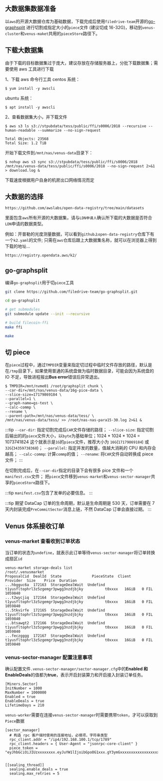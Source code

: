 ## 大数据集数据准备

以`aws`的开源大数据仓库为基础数据，下载完成后使用`filedrive-team`开源的[go-graphsplit](https://github.com/filedrive-team/go-graphsplit.git) 
进行切割成指定大小的`piece`文件 (建议切成 16-32G)，移动到`venus-cluster`和`venus-maket`共用的`pieceStore`路径下。

## 下载大数据集

由于下载的目标数据集过于庞大，建议存放在存储服务器上，分批下载数据集；需要使用 aws 工具进行下载

1、下载 aws 命令行工具
centos 系统：
```shell
$ yum install -y awscli
```
ubuntu 系统：
```shell
$ apt install -y awscli
```

2、查看数据集大小，并下载文件
```shell
$ aws s3 ls s3://stpubdata/tess/public/ffi/s0006/2018 --recursive --human-readable --summarize --no-sign-request

Total Objects: 23568
Total Size: 1.2 TiB
```

开始下载文件到`/mnt/nas/venus-data`目录下：
```shell
$ nohup aws s3 sync s3://stpubdata/tess/public/ffi/s0006/2018 /mnt/nas/venus-data/tess/public/ffi/s0006/2018 --no-sign-request 2>&1 > download.log &
```
下载速度根据用户自身的机房出口网络情况而定

## 大数据的选择

```url
https://github.com/awslabs/open-data-registry/tree/main/datasets
```
里面包含`aws`所有开源的大数据集，请与`LDN申请人`确认所下载的大数据是否符合`LDN`申请的数据类型。

例如：开普勒的光度测量数据，可以看到`github上open-data-registry`仓库下有一个`k2.yaml`的文件;
只需在`aws`仓库后跟上大数据集名称，就可以在浏览器上得到下载的地址...

```url
https://registry.opendata.aws/k2/
```

## go-graphsplit

编译`go-graphsplit`用于切`piece`工具

```bash
git clone https://github.com/filedrive-team/go-graphsplit.git

cd go-graphsplit

# get submodules
git submodule update --init --recursive

# build filecoin-ffi
make ffi

make
```

## 切 piece

在`piece`过程中，通过`TMPDIR`变量来指定切过程中临时文件存放的路径，默认是在`/tmp`目录下，如果使用普通的系统盘做为临时数据目录，可能会因为系统盘的 IO 不足，导致进程报出**Bus error**错误后异常退出。

```shell
$ TMPDIR=/mnt/nvme01 /root/graphsplit chunk \
--car-dir=/mnt/nas/venus-data/16g-pice-data \
--slice-size=17179869184 \
--parallel=1 \
--graph-name=gs-test \
--calc-commp \
--rename \
--parent-path=/mnt/nas/venus-data/tess/ \
/mnt/nas/venus-data/tess/ >> /root/nas-nas-para15-30.log 2>&1 &
```

:::tip
`--car-dir`: 指定切割完成后`CAR`文件存储的路径；
`--slice-size`: 指定切割后输出的的`piece`文件大小，以`byte`为基础单位；1024 * 1024 * 1024 = 1073741824 这个就表示是`1G`的`piece`文件，推荐大小为 `16G`(`17179869184`) 或 `32G`(`34359738368`)；
`--parallel`: 指定并发的数量，值越大消耗的 CPU 和内存会越高；
`--calc-commp`: 计算`commp`的值；
`--rename`: 将`CAR`文件自动转换成 piece 文件；
:::

在切割完成后，在`--car-dir`指定的目录下会有很多 pice 文件和一个`manifest.csv`文件；
把`piece`文件移到`venus-market`和`venus-sector-manager`共享的`pieceStore`路径下。

:::tip
`manifest.csv`包含了发单的必要信息。
:::

:::tip
期望 DataCap 订单的生命周期，默认是生命周期是 530 天，订单需要在 7 天内封装完成`PreCommitSector`消息上链，不然 DataCap 订单会直接过期。
:::

## Venus 体系接收订单

### venus-market 查看收到订单状态

当订单的状态为`undefine`，就表示此订单等待`venus-sector-manager`将订单转换成扇区`id`

```shell
venus-market storage-deals list
/root/.venusmarket
ProposalCid  DealId  State              PieceState  Client                                     Provider  Size    Price  Duration
...hbgguc6a  172163  StorageDealWait  Undefind    t1yusfltophrl3z5zgemgr3pwgg3nzdjbjky          t0xxxx   16GiB   0 FIL  1059840
...t2wycjiq  172164  StorageDealWait  Undefind    t1yusfltophrl3z5zgemgr3pwgg3nzdjbjky          t0xxxx   16GiB   0 FIL  1059840
...5tkvirfe  172165  StorageDealWait  Undefind    t1yusfltophrl3z5zgemgr3pwgg3nzdjbjky          t0xxxx   16GiB   0 FIL  1059840
...btsawgt2  172166  StorageDealWait  Undefind    t1yusfltophrl3z5zgemgr3pwgg3nzdjbjky          t0xxxx   16GiB   0 FIL  1059840
...feczgggg  172167  StorageDealWait  Undefind    t1yusfltophrl3z5zgemgr3pwgg3nzdjbjky          t0xxxx   16GiB   0 FIL  1059840
```

### venus-sector-manager 配置注意事项

确认配置文件`.venus-sector-manager/sector-manager.cfg`中的**Enabled 和 EnableDeals**的值都为**true**，表示开启封装算力和开启接入封装订单任务。

```shell
[Miners.Sector]
InitNumber = 1000
MaxNumber = 1000000
Enabled = true
EnableDeals = true
LifetimeDays = 210
```

`venus-worker`需要在连接`venus-sector-manager`时需要携带`token`，才可以获取到`Piece`数据

```shell
[sector_manager]
  # 构造 rpc 客户端时使用的连接地址，必填项，字符串类型
  rpc_client.addr = "/ip4/192.168.100.1/tcp/1789"
  rpc_client.headers = { User-Agent = "jsonrpc-core-client" }
  piece_token = "eyJhbGciOiJIUzxxxxxxxx.eyJuYW1lIjoibGpoOG1xxx.gY3ymGxxxxxxxxxxxxxxxxxxxxxxxxxxxx"
  
  
[[sealing_thread]]
  sealing.enable_deals = true
  sealing.max_retries = 5
```
